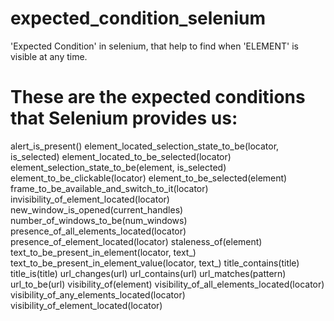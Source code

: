 # expected_condition_selenium
'Expected Condition' in selenium, that help to find when 'ELEMENT' is visible at any time. 


# These are the expected conditions that Selenium provides us:

alert_is_present()
element_located_selection_state_to_be(locator, is_selected)
element_located_to_be_selected(locator)
element_selection_state_to_be(element, is_selected)
element_to_be_clickable(locator)
element_to_be_selected(element)
frame_to_be_available_and_switch_to_it(locator)
invisibility_of_element_located(locator)
new_window_is_opened(current_handles)
number_of_windows_to_be(num_windows)
presence_of_all_elements_located(locator)
presence_of_element_located(locator)
staleness_of(element)
text_to_be_present_in_element(locator, text_)
text_to_be_present_in_element_value(locator, text_)
title_contains(title)
title_is(title)
url_changes(url)
url_contains(url)
url_matches(pattern)
url_to_be(url)
visibility_of(element)
visibility_of_all_elements_located(locator)
visibility_of_any_elements_located(locator)
visibility_of_element_located(locator)
